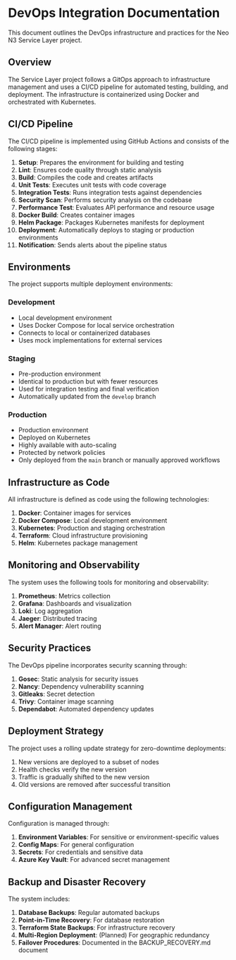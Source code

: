 # DevOps Integration Documentation

This document outlines the DevOps infrastructure and practices for the Neo N3 Service Layer project.

## Overview

The Service Layer project follows a GitOps approach to infrastructure management and uses a CI/CD pipeline for automated testing, building, and deployment. The infrastructure is containerized using Docker and orchestrated with Kubernetes.

## CI/CD Pipeline

The CI/CD pipeline is implemented using GitHub Actions and consists of the following stages:

1. **Setup**: Prepares the environment for building and testing
2. **Lint**: Ensures code quality through static analysis
3. **Build**: Compiles the code and creates artifacts
4. **Unit Tests**: Executes unit tests with code coverage
5. **Integration Tests**: Runs integration tests against dependencies
6. **Security Scan**: Performs security analysis on the codebase
7. **Performance Test**: Evaluates API performance and resource usage
8. **Docker Build**: Creates container images
9. **Helm Package**: Packages Kubernetes manifests for deployment
10. **Deployment**: Automatically deploys to staging or production environments
11. **Notification**: Sends alerts about the pipeline status

## Environments

The project supports multiple deployment environments:

### Development
- Local development environment
- Uses Docker Compose for local service orchestration
- Connects to local or containerized databases
- Uses mock implementations for external services

### Staging
- Pre-production environment
- Identical to production but with fewer resources
- Used for integration testing and final verification
- Automatically updated from the `develop` branch

### Production
- Production environment
- Deployed on Kubernetes
- Highly available with auto-scaling
- Protected by network policies
- Only deployed from the `main` branch or manually approved workflows

## Infrastructure as Code

All infrastructure is defined as code using the following technologies:

1. **Docker**: Container images for services
2. **Docker Compose**: Local development environment
3. **Kubernetes**: Production and staging orchestration
4. **Terraform**: Cloud infrastructure provisioning
5. **Helm**: Kubernetes package management

## Monitoring and Observability

The system uses the following tools for monitoring and observability:

1. **Prometheus**: Metrics collection
2. **Grafana**: Dashboards and visualization
3. **Loki**: Log aggregation
4. **Jaeger**: Distributed tracing
5. **Alert Manager**: Alert routing

## Security Practices

The DevOps pipeline incorporates security scanning through:

1. **Gosec**: Static analysis for security issues
2. **Nancy**: Dependency vulnerability scanning
3. **Gitleaks**: Secret detection
4. **Trivy**: Container image scanning
5. **Dependabot**: Automated dependency updates

## Deployment Strategy

The project uses a rolling update strategy for zero-downtime deployments:

1. New versions are deployed to a subset of nodes
2. Health checks verify the new version
3. Traffic is gradually shifted to the new version
4. Old versions are removed after successful transition

## Configuration Management

Configuration is managed through:

1. **Environment Variables**: For sensitive or environment-specific values
2. **Config Maps**: For general configuration
3. **Secrets**: For credentials and sensitive data
4. **Azure Key Vault**: For advanced secret management

## Backup and Disaster Recovery

The system includes:

1. **Database Backups**: Regular automated backups
2. **Point-in-Time Recovery**: For database restoration
3. **Terraform State Backups**: For infrastructure recovery
4. **Multi-Region Deployment**: (Planned) For geographic redundancy
5. **Failover Procedures**: Documented in the BACKUP_RECOVERY.md document 